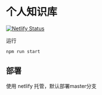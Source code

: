 # 个人知识库

[![Netlify Status](https://api.netlify.com/api/v1/badges/bf9b8eda-aa7c-480c-aa14-50770cc713cd/deploy-status)](https://app.netlify.com/sites/gaoyuhaowiki/deploys)

运行
```
npm run start
```

## 部署

使用 netlify 托管，默认部署master分支